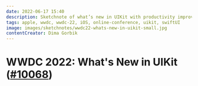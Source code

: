 ```yaml
---
date: 2022-06-17 15:40
description: Sketchnote of what’s new in UIKit with productivity improvements, control enhancements, API refinements and news about UIKit and SwiftUI
tags: apple, wwdc, wwdc-22, iOS, online-conference, uikit, swiftUI
image: images/sketchnotes/wwdc22-whats-new-in-uikit-small.jpg
contentCreator: Dima Gorbik
---
```


# WWDC 2022: What's New in UIKit ([#10068](https://developer.apple.com/videos/play/wwdc2022/10068/))
